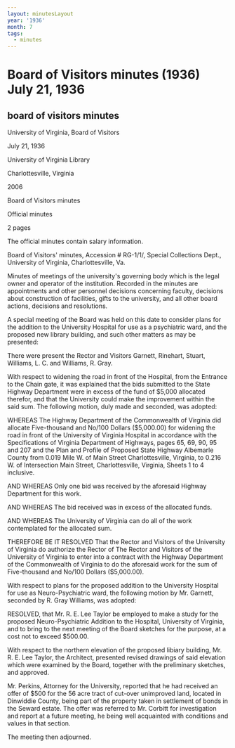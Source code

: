 ```yaml
---
layout: minutesLayout
year: '1936'
month: 7
tags:
  - minutes
---
```

Board of Visitors minutes (1936) July 21, 1936
==============================================

board of visitors minutes
-------------------------

University of Virginia, Board of Visitors

July 21, 1936

University of Virginia Library

Charlottesville, Virginia

2006

Board of Visitors minutes

Official minutes

2 pages

The official minutes contain salary information.

Board of Visitors' minutes, Accession # RG-1/1/, Special Collections Dept., University of Virginia, Charlottesville, Va.

Minutes of meetings of the university's governing body which is the legal owner and operator of the institution. Recorded in the minutes are appointments and other personnel decisions concerning faculty, decisions about construction of facilities, gifts to the university, and all other board actions, decisions and resolutions.

A special meeting of the Board was held on this date to consider plans for the addition to the University Hospital for use as a psychiatric ward, and the proposed new library building, and such other matters as may be presented:

There were present the Rector and Visitors Garnett, Rinehart, Stuart, Williams, L. C. and Williams, R. Gray.

With respect to widening the road in front of the Hospital, from the Entrance to the Chain gate, it was explained that the bids submitted to the State Highway Department were in excess of the fund of $5,000 allocated therefor, and that the University could make the improvement within the said sum. The following motion, duly made and seconded, was adopted:

WHEREAS The Highway Department of the Commonwealth of Virginia did allocate Five-thousand and No/100 Dollars ($5,000.00) for widening the road in front of the University of Virginia Hospital in accordance with the Specifications of Virginia Department of Highways, pages 65, 69, 90, 95 and 207 and the Plan and Profile of Proposed State Highway Albemarle County from 0.019 Mile W. of Main Street Charlottesville, Virginia, to 0.216 W. of Intersection Main Street, Charlottesville, Virginia, Sheets 1 to 4 inclusive.

AND WHEREAS Only one bid was received by the aforesaid Highway Department for this work.

AND WHEREAS The bid received was in excess of the allocated funds.

AND WHEREAS The University of Virginia can do all of the work contemplated for the allocated sum.

THEREFORE BE IT RESOLVED That the Rector and Visitors of the University of Virginia do authorize the Rector of The Rector and Visitors of the University of Virginia to enter into a contract with the Highway Department of the Commonwealth of Virginia to do the aforesaid work for the sum of Five-thousand and No/100 Dollars ($5,000.00).

With respect to plans for the proposed addition to the University Hospital for use as Neuro-Psychiatric ward, the following motion by Mr. Garnett, seconded by R. Gray Williams, was adopted:

RESOLVED, that Mr. R. E. Lee Taylor be employed to make a study for the proposed Neuro-Psychiatric Addition to the Hospital, University of Virginia, and to bring to the next meeting of the Board sketches for the purpose, at a cost not to exceed $500.00.

With respect to the northern elevation of the proposed libiary building, Mr. R. E. Lee Taylor, the Architect, presented revised drawings of said elevation which were examined by the Board, together with the preliminary sketches, and approved.

Mr. Perkins, Attorney for the University, reported that he had received an offer of $500 for the 56 acre tract of cut-over unimproved land, located in Dinwiddie County, being part of the property taken in settlement of bonds in the Seward estate. The offer was referred to Mr. Corbitt for investigation and report at a future meeting, he being well acquainted with conditions and values in that section.

The meeting then adjourned.
